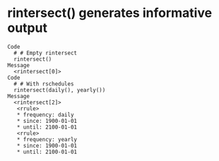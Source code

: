 # rintersect() generates informative output

    Code
      # # Empty rintersect
      rintersect()
    Message
      <rintersect[0]>
    Code
      # # With rschedules
      rintersect(daily(), yearly())
    Message
      <rintersect[2]>
       <rrule>
       * frequency: daily
       * since: 1900-01-01
       * until: 2100-01-01
       <rrule>
       * frequency: yearly
       * since: 1900-01-01
       * until: 2100-01-01

